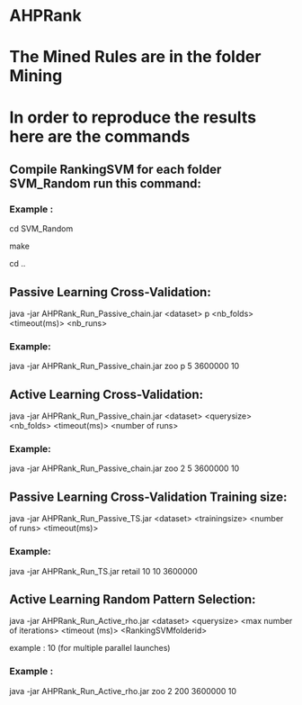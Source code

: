 # AHPRank

# The Mined Rules are in the folder Mining
# In order to reproduce the results here are the commands
## Compile RankingSVM for each folder SVM_Random run this command:
### Example : 

cd SVM_Random

make 

cd ..

## Passive Learning Cross-Validation:

java -jar AHPRank_Run_Passive_chain.jar \<dataset> p \<nb_folds> \<timeout(ms)> \<nb_runs> 

### Example: 
java -jar AHPRank_Run_Passive_chain.jar zoo p 5 3600000 10

## Active Learning Cross-Validation:

java -jar AHPRank_Run_Passive_chain.jar \<dataset> \<querysize> \<nb_folds> \<timeout(ms)> \<number of runs>

### Example:
java  -jar AHPRank_Run_Passive_chain.jar zoo 2 5 3600000 10


## Passive Learning Cross-Validation Training size:
java -jar AHPRank_Run_Passive_TS.jar  \<dataset> \<trainingsize>  \<number of runs> \<timeout(ms)>
  
### Example:
java -jar AHPRank_Run_TS.jar retail 10 10 3600000 


## Active Learning Random Pattern Selection:

java -jar AHPRank_Run_Active_rho.jar \<dataset> \<querysize> \<max number of iterations> \<timeout (ms)> \<RankingSVMfolderid> 

<RankingSVMfolderid> example : 10 (for multiple parallel launches) 
 
 
 
### Example : 
java -jar AHPRank_Run_Active_rho.jar zoo 2 200 3600000 10


